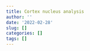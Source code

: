 ```yaml
---
title: Cortex nucleus analysis
author: ''
date: '2022-02-28'
slug: []
categories: []
tags: []
---
```

